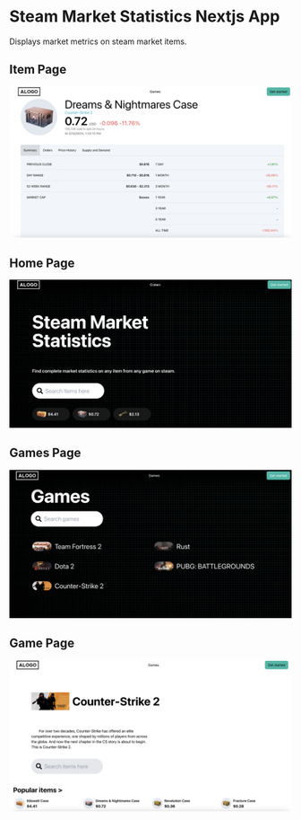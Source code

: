 # Steam Market Statistics Nextjs App
Displays market metrics on steam market items.

## Item Page
![Alt text](<readme_images/item_page.png>)
## Home Page
![Alt text](<readme_images/home_page.png>)
## Games Page
![Alt text](<readme_images/games_page.png>)
## Game Page
![Alt text](<readme_images/game_page.png>)
